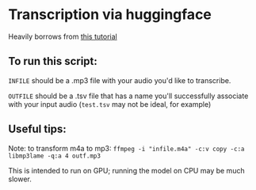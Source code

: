 # Transcription via huggingface
Heavily borrows from [this tutorial](https://www.doczamora.com/audio-transcription-from-huggingface-pre-trained-model)

## To run this script:
`INFILE` should be a .mp3 file with your audio you'd like to transcribe.

`OUTFILE` should be a .tsv file that has a name you'll successfully associate with your input audio (`test.tsv` may not be ideal, for example)


## Useful tips:

Note: to transform m4a to mp3: `ffmpeg -i "infile.m4a" -c:v copy -c:a libmp3lame -q:a 4 outf.mp3`

This is intended to run on GPU; running the model on CPU may be much slower. 
